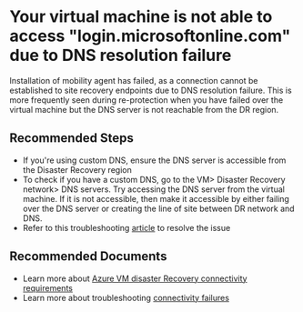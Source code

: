 <properties
	pageTitle="Microsoft Azure has information regarding your issue"
	description="Microsoft Azure has information regarding your issue"
	infoBubbleText="Microsoft Azure has information regarding your issue. Please see details to the right."
	service="microsoft.recoveryservices"
	resource="vaults"
	authors="asgang"
	ms.author="asgang"
	displayOrder=""
	articleId="vmnotconnectingduetodnsissue"
	diagnosticScenario="ASRA2AMobilityAgentConfiguratorFailure"
	selfHelpType="Diagnostics"
	supportTopicIds=""
	resourceTags=""
	productPesIds="16370"
	cloudEnvironments="Public, Fairfax, usnat, ussec"
	ownershipId="Compute_SiteRecovery"
/>

# Your virtual machine is not able to access "login.microsoftonline.com" due to DNS resolution failure
<!--issueDescription-->
Installation of mobility agent has failed, as a connection cannot be established to site recovery endpoints due to DNS resolution failure. This is more frequently seen during re-protection when you have failed over the virtual machine but the DNS server is not reachable from the DR region.
<!--/issueDescription-->

## **Recommended Steps**

- If you're using custom DNS, ensure the DNS server is accessible from the Disaster Recovery region
- To check if you have a custom DNS, go to the VM> Disaster Recovery network> DNS servers. Try accessing the DNS server from the virtual machine. If it is not accessible, then make it accessible by either failing over the DNS server or creating the line of site between DR network and DNS.
- Refer to this troubleshooting [article](https://docs.microsoft.com/azure/site-recovery/azure-to-azure-troubleshoot-network-connectivity#issue-1-failed-to-register-azure-virtual-machine-with-site-recovery-151195-br) to resolve the issue

## **Recommended Documents**

* Learn more about [Azure VM disaster Recovery connectivity requirements](https://docs.microsoft.com/azure/site-recovery/azure-to-azure-about-networking#outbound-connectivity-for-ip-address-ranges)
* Learn more about troubleshooting [connectivity failures](https://docs.microsoft.com/azure/site-recovery/azure-to-azure-troubleshoot-network-connectivity#issue-1-failed-to-register-azure-virtual-machine-with-site-recovery-151195-br)
